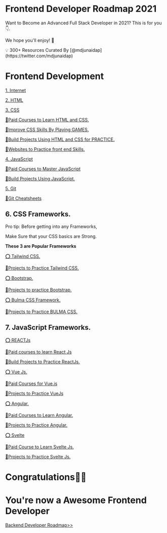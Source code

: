 # Frontend Developer Roadmap 2021

Want to Become an Advanced Full Stack Developer in 2021? This is for you 👇. 

We hope you'll enjoy! 🎉

<aside>
💡 300+ Resources Curated By [@mdjunaidap](https://twitter.com/mdjunaidap)

</aside>

# Frontend Development

[1. Internet](Frontend%20Developer%20Roadmap%202021%208d0fd44aa35d413f8644540bd6ff1c86/1%20Internet%204b958c9b0b014163b3718eb9ef8e689e.csv)

[2. HTML](Frontend%20Developer%20Roadmap%202021%208d0fd44aa35d413f8644540bd6ff1c86/2%20HTML%20c7619184edce43659e473d511f43e874.csv)

[3. CSS](Frontend%20Developer%20Roadmap%202021%208d0fd44aa35d413f8644540bd6ff1c86/3%20CSS%20c3cb5d2696e6469c944d717a204047d7.csv)

[ 📌Paid Courses to Learn HTML and CSS.](Frontend%20Developer%20Roadmap%202021%208d0fd44aa35d413f8644540bd6ff1c86/%F0%9F%93%8CPaid%20Courses%20to%20Learn%20HTML%20and%20CSS%20c26ebff8cb1744759f8a74c3e6577365.csv)

[ 📌Improve CSS Skills By Playing GAMES.](Frontend%20Developer%20Roadmap%202021%208d0fd44aa35d413f8644540bd6ff1c86/%F0%9F%93%8CImprove%20CSS%20Skills%20By%20Playing%20GAMES%2013f56ed4098b4342a38fe47ddb1c2961.csv)

[ 📌Build Projects Using HTML and CSS for PRACTICE.](Frontend%20Developer%20Roadmap%202021%208d0fd44aa35d413f8644540bd6ff1c86/%F0%9F%93%8CBuild%20Projects%20Using%20HTML%20and%20CSS%20for%20PRACTICE%20a09513b3871448d1a7c14f9da1296c04.csv)

[ 📌Websites to Practice front end Skills.](Frontend%20Developer%20Roadmap%202021%208d0fd44aa35d413f8644540bd6ff1c86/%F0%9F%93%8CWebsites%20to%20Practice%20front%20end%20Skills%20c03f3af188134d98b31bf903a7319582.csv)

[4. JavaScript](Frontend%20Developer%20Roadmap%202021%208d0fd44aa35d413f8644540bd6ff1c86/4%20JavaScript%204b621562b20548c1a553ff3f71be9a2d.csv)

[ 📌Paid Courses to Master JavaScript](Frontend%20Developer%20Roadmap%202021%208d0fd44aa35d413f8644540bd6ff1c86/%F0%9F%93%8CPaid%20Courses%20to%20Master%20JavaScript%205d18944a98214438bc96456c6c5eac01.csv)

[ 📌Build Projects Using JavaScript.](Frontend%20Developer%20Roadmap%202021%208d0fd44aa35d413f8644540bd6ff1c86/%F0%9F%93%8CBuild%20Projects%20Using%20JavaScript%200299d62676fc42458ad10a68be6272e6.csv)

[5. Git](Frontend%20Developer%20Roadmap%202021%208d0fd44aa35d413f8644540bd6ff1c86/5%20Git%2014849313e52e44edbff5074f12ca25c4.csv)

[ 📌Git Cheatsheets](Frontend%20Developer%20Roadmap%202021%208d0fd44aa35d413f8644540bd6ff1c86/%F0%9F%93%8CGit%20Cheatsheets%2084085bde762d40f0bd88c24d0520e211.csv)

## 6. CSS Frameworks.

Pro tip: 
Before getting into any Frameworks,

Make Sure that your CSS basics are Strong.

**These 3 are Popular Frameworks**

[ ⭕ Tailwind CSS.](Frontend%20Developer%20Roadmap%202021%208d0fd44aa35d413f8644540bd6ff1c86/%E2%AD%95%20Tailwind%20CSS%20eaf3a60d2e4e4c23be94ba5fa95a29ed.csv)

[📌Projects to Practice Tailwind CSS.](Frontend%20Developer%20Roadmap%202021%208d0fd44aa35d413f8644540bd6ff1c86/%F0%9F%93%8CProjects%20to%20Practice%20Tailwind%20CSS%20eb5572c5f6ae4df1be93ef0c57e3c840.csv)

[ ⭕ Bootstrap.](Frontend%20Developer%20Roadmap%202021%208d0fd44aa35d413f8644540bd6ff1c86/%E2%AD%95%20Bootstrap%20ff7fea494b6a4b58acb8301a20ea4601.csv)

[ 📌Projects to practice Bootstrap.](Frontend%20Developer%20Roadmap%202021%208d0fd44aa35d413f8644540bd6ff1c86/%F0%9F%93%8CProjects%20to%20practice%20Bootstrap%20365f5e00a41a435db7dc844097974528.csv)

[⭕ Bulma CSS Framework.](Frontend%20Developer%20Roadmap%202021%208d0fd44aa35d413f8644540bd6ff1c86/%E2%AD%95%20Bulma%20CSS%20Framework%203417a5bbb7e64ebe950e7c3a19291dd9.csv)

[ 📌Projects to Practice BULMA CSS.](Frontend%20Developer%20Roadmap%202021%208d0fd44aa35d413f8644540bd6ff1c86/%F0%9F%93%8CProjects%20to%20Practice%20BULMA%20CSS%200d5797a18a8245c7b6eed4f76817c487.csv)

## 7. JavaScript Frameworks.

[⭕ REACTJs](Frontend%20Developer%20Roadmap%202021%208d0fd44aa35d413f8644540bd6ff1c86/%E2%AD%95%20REACTJs%20d5a0835114184343b4d255d69b2370e2.csv)

[ 📌Paid courses to learn React Js](Frontend%20Developer%20Roadmap%202021%208d0fd44aa35d413f8644540bd6ff1c86/%F0%9F%93%8CPaid%20courses%20to%20learn%20React%20Js%20bd3f6d0b4f73451cbde1e148ac7b269c.csv)

[ 📌Build Projects to Practice ReactJs.](Frontend%20Developer%20Roadmap%202021%208d0fd44aa35d413f8644540bd6ff1c86/%F0%9F%93%8CBuild%20Projects%20to%20Practice%20ReactJs%205249725f015c4628ba128364ea36e22d.csv)

[ ⭕ Vue Js.](Frontend%20Developer%20Roadmap%202021%208d0fd44aa35d413f8644540bd6ff1c86/%E2%AD%95%20Vue%20Js%209e4bd40f452d463aad0a0cfea1f93ac1.csv)

[ 📌Paid Courses for Vue.js](Frontend%20Developer%20Roadmap%202021%208d0fd44aa35d413f8644540bd6ff1c86/%F0%9F%93%8CPaid%20Courses%20for%20Vue%20js%208265f008f9ff4dfa826694e5d3a612bd.csv)

[ 📌Projects to Practice VueJs](Frontend%20Developer%20Roadmap%202021%208d0fd44aa35d413f8644540bd6ff1c86/%F0%9F%93%8CProjects%20to%20Practice%20VueJs%206b8c5cfa633c4ebc8adce7f807c83749.csv)

[⭕ Angular.](Frontend%20Developer%20Roadmap%202021%208d0fd44aa35d413f8644540bd6ff1c86/%E2%AD%95%20Angular%205392a09c24f04b5fbfe7c4f724c9b097.csv)

[ 📌Paid Courses to Learn Angular.](Frontend%20Developer%20Roadmap%202021%208d0fd44aa35d413f8644540bd6ff1c86/%F0%9F%93%8CPaid%20Courses%20to%20Learn%20Angular%200945594932074c578cf7b51ac2530307.csv)

[ 📌Projects to Practice Angular.](Frontend%20Developer%20Roadmap%202021%208d0fd44aa35d413f8644540bd6ff1c86/%F0%9F%93%8CProjects%20to%20Practice%20Angular%20d158f04855cd41bcbf6444209be043e4.csv)

[ ⭕ Svelte](Frontend%20Developer%20Roadmap%202021%208d0fd44aa35d413f8644540bd6ff1c86/%E2%AD%95%20Svelte%208c6ce82666de406388ea98128cb42003.csv)

[ 📌Paid Course to Learn Svelte Js.](Frontend%20Developer%20Roadmap%202021%208d0fd44aa35d413f8644540bd6ff1c86/%F0%9F%93%8CPaid%20Course%20to%20Learn%20Svelte%20Js%2087f4145a05054973bd852a7e388c81f8.csv)

[ 📌Projects to Practice Svelte Js.](Frontend%20Developer%20Roadmap%202021%208d0fd44aa35d413f8644540bd6ff1c86/%F0%9F%93%8CProjects%20to%20Practice%20Svelte%20Js%2046721fca7be449a39065b31db7c4af3f.csv)

# Congratulations💐👏

# You're now a Awesome Frontend Developer

[Backend Developer Roadmap>>](Frontend%20Developer%20Roadmap%202021%208d0fd44aa35d413f8644540bd6ff1c86/Backend%20Developer%20Roadmap%209dc7af8bf67a41c886e9a6e6beb737dd.md)